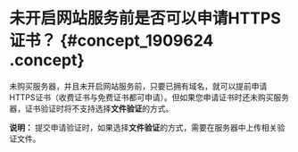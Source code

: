 # 未开启网站服务前是否可以申请HTTPS证书？ {#concept_1909624 .concept}

未购买服务器，并且未开启网站服务前，只要已拥有域名，就可以提前申请HTTPS证书（收费证书与免费证书都可申请）。但如果您申请证书时还未购买服务器，证书验证时将不支持选择**文件验证**的方式。

**说明：** 提交申请验证时，如果选择**文件验证**的方式，需要在服务器中上传相关验证文件。

